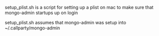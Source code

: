 

setup_plist.sh is a script for setting up a plist on mac to make sure that mongo-admin startups up on login

setup_plist.sh assumes that mongo-admin was setup into ~/.callparty/mongo-admin